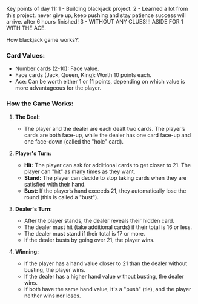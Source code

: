Key points of day 11:
1 - Building blackjack project.
2 - Learned a lot from this project. never give up, keep pushing and stay patience success will arrive. after 6 hours finished!
3 - WITHOUT ANY CLUES!!! ASIDE FOR 1 WITH THE ACE.

How blackjack game works?:
### Card Values:
- Number cards (2-10): Face value.
- Face cards (Jack, Queen, King): Worth 10 points each.
- Ace: Can be worth either 1 or 11 points, depending on which value is more advantageous for the player.

### How the Game Works:
1. **The Deal:** 
   - The player and the dealer are each dealt two cards. The player’s cards are both face-up, while the dealer has one card face-up and one face-down (called the "hole" card).

2. **Player's Turn:**
   - **Hit:** The player can ask for additional cards to get closer to 21. The player can "hit" as many times as they want.
   - **Stand:** The player can decide to stop taking cards when they are satisfied with their hand.
   - **Bust:** If the player’s hand exceeds 21, they automatically lose the round (this is called a "bust").

3. **Dealer's Turn:**
   - After the player stands, the dealer reveals their hidden card.
   - The dealer must hit (take additional cards) if their total is 16 or less.
   - The dealer must stand if their total is 17 or more.
   - If the dealer busts by going over 21, the player wins.

4. **Winning:**
   - If the player has a hand value closer to 21 than the dealer without busting, the player wins.
   - If the dealer has a higher hand value without busting, the dealer wins.
   - If both have the same hand value, it's a "push" (tie), and the player neither wins nor loses.
